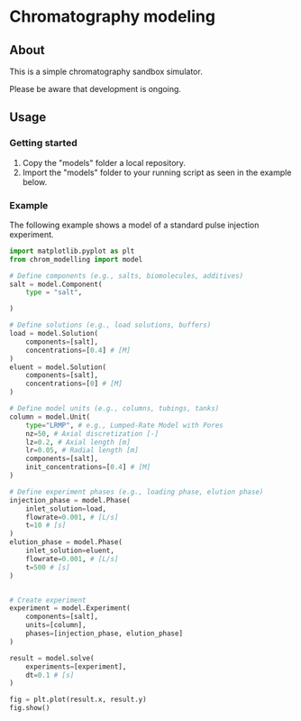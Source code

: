 # Chromatography modeling

## About

This is a simple chromatography sandbox simulator.

Please be aware that development is ongoing.

## Usage

### Getting started
1. Copy the "models" folder a local repository.
2. Import the "models" folder to your running script as seen in the example below.

### Example
The following example shows a model of a standard pulse injection experiment.

```python
import matplotlib.pyplot as plt
from chrom_modelling import model

# Define components (e.g., salts, biomolecules, additives)
salt = model.Component(
    type = "salt",

)

# Define solutions (e.g., load solutions, buffers)
load = model.Solution(
    components=[salt],
    concentrations=[0.4] # [M]
)
eluent = model.Solution(
    components=[salt],
    concentrations=[0] # [M]
)

# Define model units (e.g., columns, tubings, tanks)
column = model.Unit(
    type="LRMP", # e.g., Lumped-Rate Model with Pores
    nz=50, # Axial discretization [-]
    lz=0.2, # Axial length [m]
    lr=0.05, # Radial length [m]
    components=[salt],
    init_concentrations=[0.4] # [M]
)

# Define experiment phases (e.g., loading phase, elution phase)
injection_phase = model.Phase(
    inlet_solution=load,
    flowrate=0.001, # [L/s]
    t=10 # [s]
)
elution_phase = model.Phase(
    inlet_solution=eluent,
    flowrate=0.001, # [L/s]
    t=500 # [s]
)


# Create experiment
experiment = model.Experiment(
    components=[salt],
    units=[column],
    phases=[injection_phase, elution_phase]
)

result = model.solve(
    experiments=[experiment],
    dt=0.1 # [s]
)

fig = plt.plot(result.x, result.y)
fig.show()
```